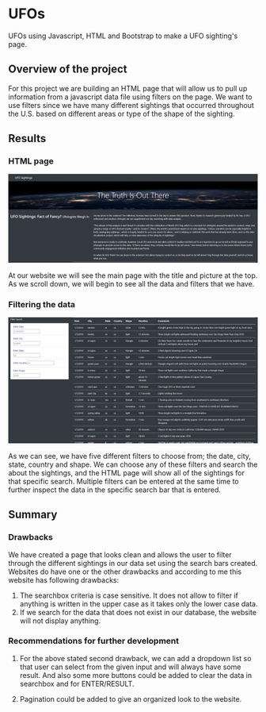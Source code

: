 # UFOs
UFOs using Javascript, HTML and Bootstrap to make a UFO sighting's page.

## Overview of the project
For this project we are building an HTML page that will allow us to pull up information from a javascript data file using filters on the page. We want to use filters since we have many different sightings that occurred throughout the U.S. based on different areas or type of the shape of the sighting.

## Results
### HTML page

![Image](https://github.com/Vaishali715/UFOs/blob/main/images/main_ufo.png)

At our website we will see the main page with the title and picture at the top. As we scroll down, we will begin to see all the data and filters that we have.

### Filtering the data

![Image](https://github.com/Vaishali715/UFOs/blob/main/images/search_ufo.png)

As we can see, we have five different filters to choose from; the date, city, state, country and shape. We can choose any of these filters and search the about the sightings, and the HTML page will show all of the sightings for that specific search. Multiple filters can be entered at the same time to further inspect the data in the specific search bar that is entered.

## Summary

### Drawbacks

We have created a page that looks clean and allows the user to filter through the different sightings in our data set using the search bars created. Websites do have one or the other drawbacks and according to me this website has following drawbacks:
1. The searchbox criteria is case sensitive. It does not allow to filter if anything is written in the upper case as it takes only the lower case data.
2. If we search for the data that does not exist in our database, the website will not display anything.

### Recommendations for further development
1. For the above stated second drawback, we can add a dropdown list so that user can select from the given input and will always have some result. And also some more buttons could be added to clear the data in searchbox and for ENTER/RESULT.

2. Pagination could be added to give an organized look to the website.
